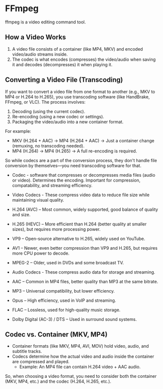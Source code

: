# FFmpeg

ffmpeg is a video editing command tool. 

## How a Video Works

1. A video file consists of a container (like MP4, MKV) and encoded video/audio streams inside.
2. The codec is what encodes (compresses) the video/audio when saving it and decodes (decompresses) it when playing it.

## Converting a Video File (Transcoding)

If you want to convert a video file from one format to another (e.g., MKV to MP4 or H.264 to H.265), 
you use transcoding software (like HandBrake, FFmpeg, or VLC). The process involves:

1. Decoding (using the current codec).
2. Re-encoding (using a new codec or settings).
3. Packaging the video/audio into a new container format.

For example:

- MKV (H.264 + AAC) → MP4 (H.264 + AAC) → Just a container change (remuxing, no transcoding needed).
- MP4 (H.264) → MP4 (H.265) → A full re-encoding is required.

So while codecs are a part of the conversion process, they don't handle file conversion by themselves—you need transcoding software for that.

- Codec - software that compresses or decompresses media files (audio or video). Determines the encoding. 
Important for compression, compatability, and streaming efficiency.

- Video Codecs - These compress video data to reduce file size while maintaining visual quality.

- H.264 (AVC) – Most common, widely supported, good balance of quality and size.
- H.265 (HEVC) – More efficient than H.264 (better quality at smaller sizes), but requires more processing power.
- VP9 – Open-source alternative to H.265, widely used on YouTube.
- AV1 – Newer, even better compression than VP9 and H.265, but requires more CPU power to decode.
- MPEG-2 – Older, used in DVDs and some broadcast TV.

- Audio Codecs - These compress audio data for storage and streaming.

- AAC – Common in MP4 files, better quality than MP3 at the same bitrate.
- MP3 – Universal compatibility, but lower efficiency.
- Opus – High efficiency, used in VoIP and streaming.
- FLAC – Lossless, used for high-quality music storage.
- Dolby Digital (AC-3) / DTS – Used in surround sound systems.

## Codec vs. Container (MKV, MP4)

- Container formats (like MKV, MP4, AVI, MOV) hold video, audio, and subtitle tracks.
- Codecs determine how the actual video and audio inside the container are compressed and played.
  - Example: An MP4 file can contain H.264 video + AAC audio.

So, when choosing a video format, you need to consider both the container (MKV, MP4, etc.) and the codec (H.264, H.265, etc.).